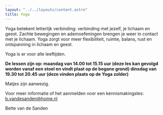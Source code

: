 ```yaml
---
layout: "../../layouts/content.astro"
title: Yoga
---
```


Yoga betekent letterlijk verbinding:
verbinding met jezelf, je lichaam en geest.
Zachte bewegingen en ademoefeningen brengen je weer in contact met je lichaam.
Yoga zorgt voor meer flexibiliteit, ruimte, balans, rust en ontspanning in lichaam en geest.

Yoga is er voor alle leeftijden.

**De lessen zijn op:
maandag van 14.00 tot 15.15 uur (deze les kan gevolgd worden vanaf een stoel en vindt plaat op de begane grond)
dinsdag van 19.30 tot 20.45 uur (deze vinden plaats op de Yoga zolder)**

Matjes zijn aanwezig.

Voor meer informatie of het aanmelden voor een kennismakingsles: b.vandesanden@home.nl

Bette van de Sanden
